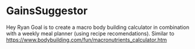 # GainsSuggestor

Hey Ryan Goal is to create a macro body building calculator in combination with a weekly meal planner (using recipe recomendations). Similar to https://www.bodybuilding.com/fun/macronutrients_calculator.htm
